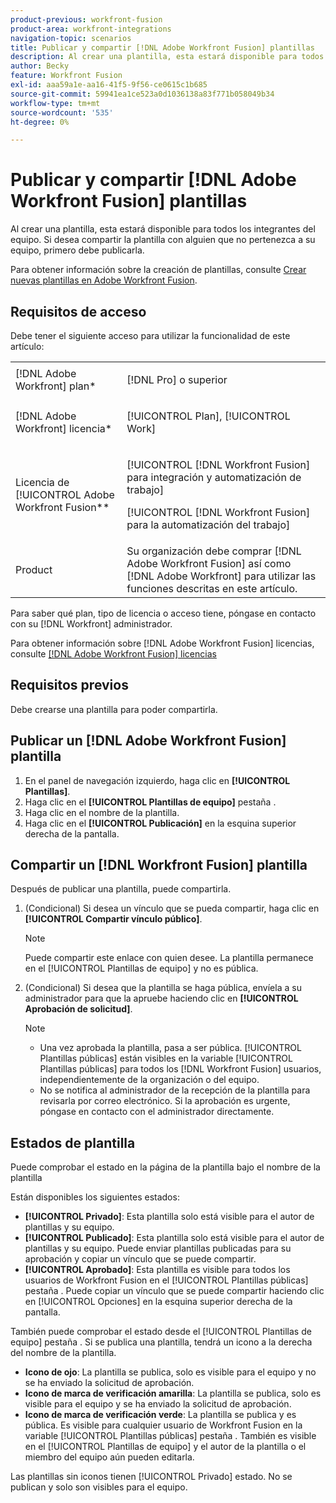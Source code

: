 ```yaml
---
product-previous: workfront-fusion
product-area: workfront-integrations
navigation-topic: scenarios
title: Publicar y compartir [!DNL Adobe Workfront Fusion] plantillas
description: Al crear una plantilla, esta estará disponible para todos los integrantes del equipo. Si desea compartir la plantilla con alguien que no pertenezca a su equipo, primero debe publicarla.
author: Becky
feature: Workfront Fusion
exl-id: aaa59a1e-aa16-41f5-9f56-ce0615c1b685
source-git-commit: 59941ea1ce523a0d1036138a83f771b058049b34
workflow-type: tm+mt
source-wordcount: '535'
ht-degree: 0%

---
```


# Publicar y compartir [!DNL Adobe Workfront Fusion] plantillas

Al crear una plantilla, esta estará disponible para todos los integrantes del equipo. Si desea compartir la plantilla con alguien que no pertenezca a su equipo, primero debe publicarla.

Para obtener información sobre la creación de plantillas, consulte [Crear nuevas plantillas en Adobe Workfront Fusion](../../../workfront-fusion/scenarios/templates/create-new-fusion-templates.md).

## Requisitos de acceso

Debe tener el siguiente acceso para utilizar la funcionalidad de este artículo:

<table style="table-layout:auto"> 
 <col> 
 <col> 
 <tbody> 
  <tr> 
    <td role="rowheader">[!DNL Adobe Workfront] plan*</td> 
   <td> <p>[!DNL Pro] o superior</p> </td> 
  </tr> 
  <tr data-mc-conditions=""> 
   <td role="rowheader">[!DNL Adobe Workfront] licencia*</td> 
   <td> <p>[!UICONTROL Plan], [!UICONTROL Work]</p> </td> 
  </tr> 
  <tr> 
   <td role="rowheader">Licencia de [!UICONTROL Adobe Workfront Fusion**</td> 
  <td> <p>[!UICONTROL [!DNL Workfront Fusion] para integración y automatización de trabajo] </p><p>[!UICONTROL [!DNL Workfront Fusion] para la automatización del trabajo] </p>  </td>    </tr> 
  </tr> 
  <tr> 
   <td role="rowheader">Product</td> 
   <td>Su organización debe comprar [!DNL Adobe Workfront Fusion] así como [!DNL Adobe Workfront] para utilizar las funciones descritas en este artículo.</td> 
  </tr> 
 </tbody> 
</table>

Para saber qué plan, tipo de licencia o acceso tiene, póngase en contacto con su [!DNL Workfront] administrador.

Para obtener información sobre [!DNL Adobe Workfront Fusion] licencias, consulte [[!DNL Adobe Workfront Fusion] licencias](../../../workfront-fusion/get-started/license-automation-vs-integration.md)

## Requisitos previos

Debe crearse una plantilla para poder compartirla.

## Publicar un [!DNL Adobe Workfront Fusion] plantilla

1. En el panel de navegación izquierdo, haga clic en **[!UICONTROL Plantillas]**.
1. Haga clic en el **[!UICONTROL Plantillas de equipo]** pestaña .
1. Haga clic en el nombre de la plantilla.
1. Haga clic en el **[!UICONTROL Publicación]** en la esquina superior derecha de la pantalla.

## Compartir un [!DNL Workfront Fusion] plantilla

Después de publicar una plantilla, puede compartirla.

1. (Condicional) Si desea un vínculo que se pueda compartir, haga clic en **[!UICONTROL Compartir vínculo público]**.

   >[!NOTE]
   >
   >Puede compartir este enlace con quien desee. La plantilla permanece en el [!UICONTROL Plantillas de equipo] y no es pública.

1. (Condicional) Si desea que la plantilla se haga pública, envíela a su administrador para que la apruebe haciendo clic en **[!UICONTROL Aprobación de solicitud]**.

   >[!NOTE]
   >
   >* Una vez aprobada la plantilla, pasa a ser pública. [!UICONTROL Plantillas públicas] están visibles en la variable [!UICONTROL Plantillas públicas] para todos los [!DNL Workfront Fusion] usuarios, independientemente de la organización o del equipo.
   >* No se notifica al administrador de la recepción de la plantilla para revisarla por correo electrónico. Si la aprobación es urgente, póngase en contacto con el administrador directamente.



## Estados de plantilla

Puede comprobar el estado en la página de la plantilla bajo el nombre de la plantilla

Están disponibles los siguientes estados:

* **[!UICONTROL Privado]**: Esta plantilla solo está visible para el autor de plantillas y su equipo.
* **[!UICONTROL Publicado]**: Esta plantilla solo está visible para el autor de plantillas y su equipo. Puede enviar plantillas publicadas para su aprobación y copiar un vínculo que se puede compartir.
* **[!UICONTROL Aprobado]**: Esta plantilla es visible para todos los usuarios de Workfront Fusion en el [!UICONTROL Plantillas públicas] pestaña . Puede copiar un vínculo que se puede compartir haciendo clic en [!UICONTROL Opciones] en la esquina superior derecha de la pantalla.

También puede comprobar el estado desde el [!UICONTROL Plantillas de equipo] pestaña . Si se publica una plantilla, tendrá un icono a la derecha del nombre de la plantilla.

* **Icono de ojo**: La plantilla se publica, solo es visible para el equipo y no se ha enviado la solicitud de aprobación.
* **Icono de marca de verificación amarilla**: La plantilla se publica, solo es visible para el equipo y se ha enviado la solicitud de aprobación.
* **Icono de marca de verificación verde**: La plantilla se publica y es pública. Es visible para cualquier usuario de Workfront Fusion en la variable [!UICONTROL Plantillas públicas] pestaña . También es visible en el [!UICONTROL Plantillas de equipo] y el autor de la plantilla o el miembro del equipo aún pueden editarla.

Las plantillas sin iconos tienen [!UICONTROL Privado] estado. No se publican y solo son visibles para el equipo.
